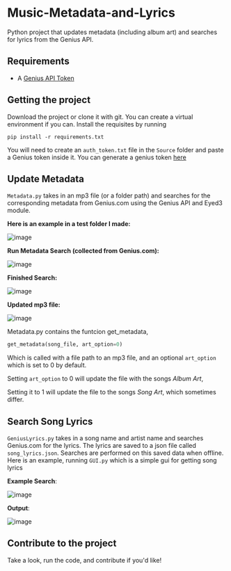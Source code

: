 # Music-Metadata-and-Lyrics
Python project that updates metadata (including album art) and searches for lyrics from the Genius API. 

## Requirements
* A [Genius API Token](https://docs.genius.com/#/getting-started-h1)


## Getting the project

Download the project or clone it with git. You can create a virtual environment if you can.
Install the requisites by running

```
pip install -r requirements.txt
```

You will need to create an `auth_token.txt` file in the `Source` folder and paste a Genius token inside it. 
You can generate a genius token [here](https://docs.genius.com/#/getting-started-h1)

## Update Metadata
`Metadata.py` takes in an mp3 file (or a folder path) and searches for the corresponding metadata from Genius.com using the Genius API and Eyed3 module.

__Here is an example in a test folder I made:__

![image](https://user-images.githubusercontent.com/63872314/128647612-7f2d8515-69ad-4739-b986-fe6ce9ef14d1.png)

__Run Metadata Search (collected from Genius.com):__

![image](https://user-images.githubusercontent.com/63872314/128647830-2b3e475a-8fe5-41d5-9aa5-fe424e63d00e.png)

__Finished Search:__

![image](https://user-images.githubusercontent.com/63872314/128647739-e025fb6e-d320-4e5d-88e7-4eb40c8e175e.png)

__Updated mp3 file:__

![image](https://user-images.githubusercontent.com/63872314/128647768-c0492c67-567c-4e8a-b6b5-4eba72a060f9.png)

Metadata.py contains the funtcion get_metadata,

```python
get_metadata(song_file, art_option=0)
```

Which is called with a file path to an mp3 file, and an optional `art_option` which is set to 0 by default.

Setting `art_option` to 0 will update the file with the songs *Album Art*,

Setting it to 1 will update the file to the songs *Song Art*, which sometimes differ.

## Search Song Lyrics
`GeniusLyrics.py` takes in a song name and artist name and searches Genius.com for the lyrics. The lyrics are saved to a json file called `song_lyrics.json`. Searches are performed on this saved data when offline. Here is an example, running `GUI.py` which is a simple gui for getting song lyrics

__Example Search__:

![image](https://user-images.githubusercontent.com/63872314/128579595-604eba7a-b5f2-4a3b-936d-5d20945767e9.png)

__Output__:

![image](https://user-images.githubusercontent.com/63872314/128579639-bb099cbe-0d5d-4a0f-99af-fe760f9c8308.png)

## Contribute to the project
Take a look, run the code, and contribute if you'd like!






